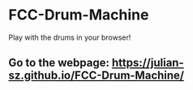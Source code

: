 # FCC-Drum-Machine
Play with the drums in your browser!

## Go to the webpage: https://julian-sz.github.io/FCC-Drum-Machine/
